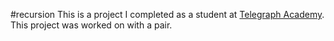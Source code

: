 #recursion
This is a project I completed as a student at [Telegraph Academy](http://telegraphacademy.com). This project was worked on with a pair.